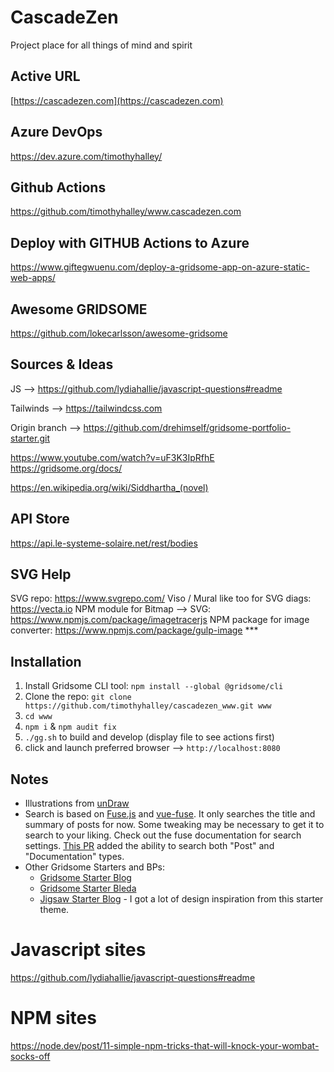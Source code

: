 # CascadeZen

Project place for all things of mind and spirit

## Active URL

[https://cascadezen.com](https://cascadezen.com)

## Azure DevOps
https://dev.azure.com/timothyhalley/

## Github Actions
https://github.com/timothyhalley/www.cascadezen.com

## Deploy with GITHUB Actions to Azure
https://www.giftegwuenu.com/deploy-a-gridsome-app-on-azure-static-web-apps/

## Awesome GRIDSOME
https://github.com/lokecarlsson/awesome-gridsome


## Sources & Ideas
JS --> https://github.com/lydiahallie/javascript-questions#readme

Tailwinds --> https://tailwindcss.com

Origin branch --> https://github.com/drehimself/gridsome-portfolio-starter.git

https://www.youtube.com/watch?v=uF3K3IpRfhE
https://gridsome.org/docs/

https://en.wikipedia.org/wiki/Siddhartha_(novel)

## API Store
https://api.le-systeme-solaire.net/rest/bodies


## SVG Help
SVG repo: https://www.svgrepo.com/
Viso / Mural like too for SVG diags:    https://vecta.io
NPM module for Bitmap --> SVG:          https://www.npmjs.com/package/imagetracerjs
NPM package for image converter:        https://www.npmjs.com/package/gulp-image ***

## Installation

1. Install Gridsome CLI tool: `npm install --global @gridsome/cli`
2. Clone the repo: `git clone https://github.com/timothyhalley/cascadezen_www.git www`
3. `cd www`
4. `npm i` & `npm audit fix`
5. `./gg.sh` to build and develop (display file to see actions first)
6. click and launch preferred browser --> `http://localhost:8080`

## Notes

 - Illustrations from [unDraw](https://undraw.co)
 - Search is based on [Fuse.js](https://fusejs.io) and [vue-fuse](https://github.com/shayneo/vue-fuse). It only searches the title and summary of posts for now. Some tweaking may be necessary to get it to search to your liking. Check out the fuse documentation for search settings. [This PR](https://github.com/drehimself/gridsome-portfolio-starter/pull/104) added the ability to search both "Post" and "Documentation" types.
 - Other Gridsome Starters and BPs:
    - [Gridsome Starter Blog](https://github.com/gridsome/gridsome-starter-blog)
    - [Gridsome Starter Bleda](https://github.com/cossssmin/gridsome-starter-bleda)
    - [Jigsaw Starter Blog](https://jigsaw.tighten.co/docs/starter-templates/) - I got a lot of design inspiration from this starter theme.

# Javascript sites

https://github.com/lydiahallie/javascript-questions#readme

# NPM sites
https://node.dev/post/11-simple-npm-tricks-that-will-knock-your-wombat-socks-off

